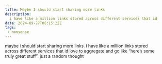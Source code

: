 ```yaml
---
title: Maybe I should start sharing more links
description:
  i have like a million links stored across different services that id love to aggregate and go like “here’s some truly great stuff”.
date: 2024-09-27T06:15:22Z
tags:
 - nonsense
---
```


maybe i should start sharing more links. i have like a million links stored across different services that id love to aggregate and go like “here’s some truly great stuff”. just a random thought
